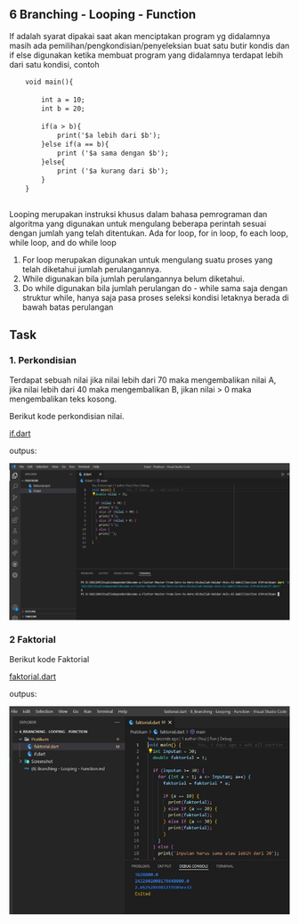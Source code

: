## 6 Branching - Looping - Function


If adalah syarat dipakai saat akan menciptakan program yg didalamnya masih ada pemilihan/pengkondisian/penyeleksian buat satu butir kondis dan if else  digunakan ketika  membuat program yang didalamnya terdapat lebih dari satu kondisi, contoh

```
    void main(){

        int a = 10;
        int b = 20;

        if(a > b){
            print('$a lebih dari $b');
        }else if(a == b){
            print ('$a sama dengan $b');
        }else{
            print ('$a kurang dari $b');
        }
    }
    
```


Looping merupakan instruksi khusus dalam bahasa pemrograman dan algoritma yang digunakan untuk mengulang beberapa perintah sesuai dengan jumlah yang telah ditentukan. Ada for loop, for in loop, fo each loop, while loop, and do while loop 

1.	For loop merupakan digunakan untuk mengulang suatu proses yang telah diketahui jumlah perulangannya.
2.	While digunakan bila jumlah perulangannya belum diketahui.
3.	Do while digunakan bila jumlah perulangan do - while sama saja dengan struktur while, hanya saja pasa proses seleksi kondisi 
    letaknya berada di bawah batas perulangan


## Task

### 1. Perkondisian
Terdapat sebuah nilai jika nilai lebih dari 70 maka mengembalikan nilai A, jika nilai lebih dari 40 maka mengembalikan B, jikan nilai > 0 maka mengembalikan teks kosong.

Berikut kode perkondisian nilai.

[if.dart](./praktikum/if.dart)

outpus:

![perkondisian.jpeg](./screenshots/perkondisian.jpeg)

### 2 Faktorial

Berikut kode Faktorial

[faktorial.dart](./praktikum/faktorial.dart)

outpus:

![faktorial.jpeg](./screenshots/faktorial.jpeg)